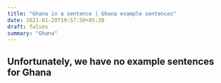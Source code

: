 ```yaml
---
title: "Ghana in a sentence | Ghana example sentences"
date: 2021-01-20T19:57:50+05:30
draft: falses
summary: "Ghana"
---
```

## Unfortunately, we have no example sentences for Ghana                 
